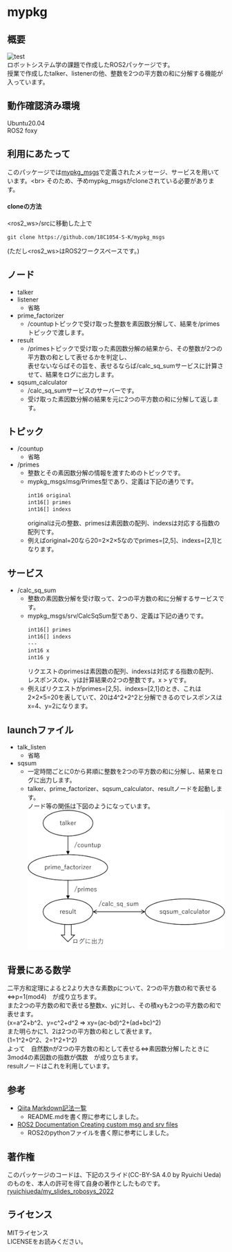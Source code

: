 # mypkg
## 概要
![test](https://github.com/18C1054-S-K/mypkg/actions/workflows/test.yml/badge.svg)<br>
ロボットシステム学の課題で作成したROS2パッケージです。<br>
授業で作成したtalker、listenerの他、整数を2つの平方数の和に分解する機能が入っています。


## 動作確認済み環境
Ubuntu20.04<br>
ROS2 foxy


## 利用にあたって
このパッケージでは[mypkg_msgs](https://github.com/18C1054-S-K/mypkg_msgs "https://github.com/18C1054-S-K/mypkg_msgs")で定義されたメッセージ、サービスを用いています。<br>
そのため、予めmypkg_msgsがcloneされている必要があります。
#### cloneの方法
<ros2_ws>/srcに移動した上で
```
git clone https://github.com/18C1054-S-K/mypkg_msgs
```
(ただし<ros2_ws>はROS2ワークスペースです。)


## ノード
- talker
- listener
  - 省略
- prime_factorizer
  - /countupトピックで受け取った整数を素因数分解して、結果を/primesトピックで渡します。
- result
  - /primesトピックで受け取った素因数分解の結果から、その整数が2つの平方数の和として表せるかを判定し、<br>
    表せないならばその旨を、表せるならば/calc_sq_sumサービスに計算させて、結果をログに出力します。
- sqsum_calculator
  - /calc_sq_sumサービスのサーバーです。
  - 受け取った素因数分解の結果を元に2つの平方数の和に分解して返します。


## トピック
- /countup
  - 省略
- /primes
  - 整数とその素因数分解の情報を渡すためのトピックです。
  - mypkg_msgs/msg/Primes型であり、定義は下記の通りです。
    ```
    int16 original
    int16[] primes
    int16[] indexs
    ```
    originalは元の整数、primesは素因数の配列、indexsは対応する指数の配列です。
  - 例えばoriginal=20なら20=2×2×5なのでprimes=[2,5]、indexs=[2,1]となります。


## サービス
- /calc_sq_sum
  - 整数の素因数分解を受け取って、2つの平方数の和に分解するサービスです。<br>
  - mypkg_msgs/srv/CalcSqSum型であり、定義は下記の通りです。
    ```
    int16[] primes
    int16[] indexs
    ---
    int16 x
    int16 y
    ```
    リクエストのprimesは素因数の配列、indexsは対応する指数の配列、<br>
    レスポンスのx、yは計算結果の2つの整数です。x > yです。
  - 例えばリクエストがprimes=[2,5]、indexs=[2,1]のとき、これは2×2×5=20を表していて、20は4^2+2^2と分解できるのでレスポンスはx=4、y=2になります。


## launchファイル
- talk_listen
  - 省略
- sqsum
  - 一定時間ごとに0から昇順に整数を2つの平方数の和に分解し、結果をログに出力します。
  - talker、prime_factorizer、sqsum_calculator、resultノードを起動します。<br>
    ノード等の関係は下図のようになっています。<br>
    ![sqsum_launch](images/sqsum_launch.png)


## 背景にある数学
二平方和定理によると2より大きな素数pについて、2つの平方数の和で表せる⇔p=1(mod4)　が成り立ちます。<br>
また2つの平方数の和で表せる整数x、yに対し、その積xyも2つの平方数の和で表せます。<br>
(x=a^2+b^2、y=c^2+d^2 ⇒ xy=(ac-bd)^2+(ad+bc)^2)<br>
また明らかに1、2は2つの平方数の和として表せます。<br>
(1=1^2+0^2、2=1^2+1^2)<br>
よって　自然数nが2つの平方数の和として表せる⇔素因数分解したときに3mod4の素因数の指数が偶数　が成り立ちます。<br>
resultノードはこれを利用しています。


## 参考
- [Qiita Markdown記法一覧](https://qiita.com/oreo/items/82183bfbaac69971917f "https://qiita.com/oreo/items/82183bfbaac69971917f")
  - README.mdを書く際に参考にしました。
- [ROS2 Documentation Creating custom msg and srv files](https://docs.ros.org/en/foxy/Tutorials/Beginner-Client-Libraries/Custom-ROS2-Interfaces.html "https://docs.ros.org/en/foxy/Tutorials/Beginner-Client-Libraries/Custom-ROS2-Interfaces.html")
  - ROS2のpythonファイルを書く際に参考にしました。


## 著作権
このパッケージのコードは、下記のスライド(CC-BY-SA 4.0 by Ryuichi Ueda)のものを、本人の許可を得て自身の著作としたものです。<br>
[ryuichiueda/my_slides_robosys_2022](https://github.com/ryuichiueda/my_slides_robosys_2022)


## ライセンス
MITライセンス<br>
LICENSEをお読みください。
